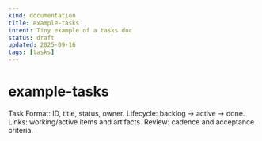 ```yaml
---
kind: documentation
title: example-tasks
intent: Tiny example of a tasks doc
status: draft
updated: 2025-09-16
tags: [tasks]
---
```


# example-tasks

Task Format: ID, title, status, owner.
Lifecycle: backlog → active → done.
Links: working/active items and artifacts.
Review: cadence and acceptance criteria.

